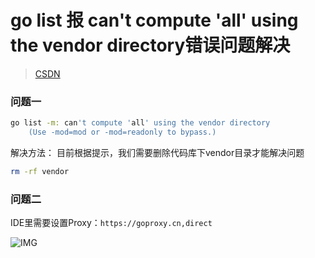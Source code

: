 [//]: # "2022/1/17 10:40|GOLANG|"

# go list 报 can't compute 'all' using the vendor directory错误问题解决

> [CSDN](https://blog.csdn.net/zf766045962/article/details/106472122)

### 问题一

```bash
go list -m: can't compute 'all' using the vendor directory
	(Use -mod=mod or -mod=readonly to bypass.)

```

解决方法：
目前根据提示，我们需要删除代码库下vendor目录才能解决问题

```bash
rm -rf vendor
```

### 问题二

IDE里需要设置Proxy：`https://goproxy.cn,direct`

![IMG](https://img-blog.csdnimg.cn/2020060114443057.png?x-oss-process=image/watermark,type_ZmFuZ3poZW5naGVpdGk,shadow_10,text_aHR0cHM6Ly9ibG9nLmNzZG4ubmV0L3pmNzY2MDQ1OTYy,size_16,color_FFFFFF,t_70)

